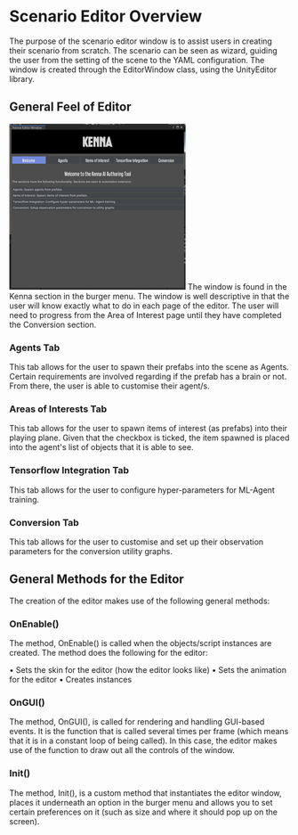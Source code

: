 # Scenario Editor Overview #
The purpose of the scenario editor window is to assist users in creating their scenario from scratch. The scenario can be seen as wizard, guiding the user from the setting of the scene to the YAML configuration. The window is created through the EditorWindow class, using the UnityEditor library.
## General Feel of Editor ##

![image.png](/.attachments/image-61e4b703-00a6-4810-95c0-c0a618bac371.png)
The window is found in the Kenna section in the burger menu. The window is well descriptive in that the user will know exactly what to do in each page of the editor.
The user will need to progress from the Area of Interest page until they have completed the Conversion section.

### Agents Tab ###
This tab allows for the user to spawn their prefabs into the scene as Agents. Certain requirements are involved regarding if the prefab has a brain or not. From there, the user is able to customise their agent/s.

### Areas of Interests Tab ###
This tab allows for the user to spawn items of interest (as prefabs) into their playing plane. Given that the checkbox is ticked, the item spawned is placed into the agent's list of objects that it is able to see.

### Tensorflow Integration Tab ### 
This tab allows for the user to configure hyper-parameters for ML-Agent training. 

### Conversion Tab ###
This tab allows for the user to customise and set up their observation parameters for the conversion utility graphs.

## General Methods for the Editor ##
The creation of the editor makes use of the following general methods:

### OnEnable() ###
The method, OnEnable() is called when the objects/script instances are created. The method does the following for the editor:

•	Sets the skin for the editor (how the editor looks like)
•	Sets the animation for the editor 
•	Creates instances 

### OnGUI() ###
The method, OnGUI(), is called for rendering and handling GUI-based events. It is the function that is called several times per frame (which means that it is in a constant loop of being called). In this case, the editor makes use of the function to draw out all the controls of the window.

### Init() ###
The method, Init(), is a custom method that instantiates the editor window, places it underneath an option in the burger menu and allows you to set certain preferences on it (such as size and where it should pop up on the screen).

